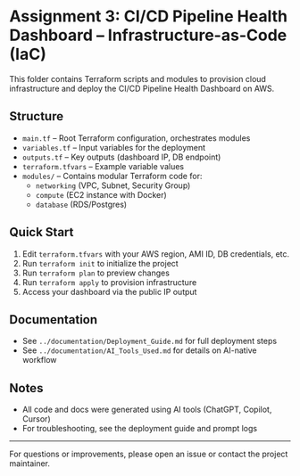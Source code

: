 # Assignment 3: CI/CD Pipeline Health Dashboard – Infrastructure-as-Code (IaC)

This folder contains Terraform scripts and modules to provision cloud infrastructure and deploy the CI/CD Pipeline Health Dashboard on AWS.

## Structure
- `main.tf` – Root Terraform configuration, orchestrates modules
- `variables.tf` – Input variables for the deployment
- `outputs.tf` – Key outputs (dashboard IP, DB endpoint)
- `terraform.tfvars` – Example variable values
- `modules/` – Contains modular Terraform code for:
  - `networking` (VPC, Subnet, Security Group)
  - `compute` (EC2 instance with Docker)
  - `database` (RDS/Postgres)

## Quick Start
1. Edit `terraform.tfvars` with your AWS region, AMI ID, DB credentials, etc.
2. Run `terraform init` to initialize the project
3. Run `terraform plan` to preview changes
4. Run `terraform apply` to provision infrastructure
5. Access your dashboard via the public IP output

## Documentation
- See `../documentation/Deployment_Guide.md` for full deployment steps
- See `../documentation/AI_Tools_Used.md` for details on AI-native workflow

## Notes
- All code and docs were generated using AI tools (ChatGPT, Copilot, Cursor)
- For troubleshooting, see the deployment guide and prompt logs

---
For questions or improvements, please open an issue or contact the project maintainer.